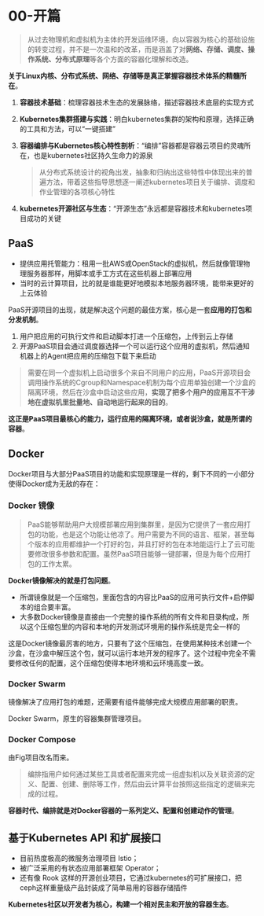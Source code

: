 # 00-开篇

> 从过去物理机和虚拟机为主体的开发运维环境，向以容器为核心的基础设施的转变过程，并不是一次温和的改革，而是涵盖了对**网络、存储、调度、操作系统、分布式原理**等各个方面的容器化理解和改造。

**关于Linux内核、分布式系统、网络、存储等是真正掌握容器技术体系的精髓所在**。

1. **容器技术基础**：梳理容器技术生态的发展脉络，描述容器技术底层的实现方式
2. **Kubernetes集群搭建与实践**：明白kubernetes集群的架构和原理，选择正确的工具和方法，可以“一键搭建”
3. **容器编排与Kubernetes核心特性剖析**：“编排”容器都是容器云项目的灵魂所在，也是kubernetes社区持久生命力的源泉

    > 从分布式系统设计的视角出发，抽象和归纳出这些特性中体现出来的普遍方法，带着这些指导思想逐一阐述kubernetes项目关于编排、调度和作业管理的各项核心特性

4. **kubernetes开源社区与生态**：“开源生态”永远都是容器技术和kubernetes项目成功的关键

## PaaS

- 提供应用托管能力：租用一批AWS或OpenStack的虚拟机，然后就像管理物理服务器那样，用脚本或手工方式在这些机器上部署应用
- 当时的云计算项目，比的就是谁能更好地模拟本地服务器环境，能带来更好的上云体验

PaaS开源项目的出现，就是解决这个问题的最佳方案，核心是一套**应用的打包和分发机制**。

1. 用户把应用的可执行文件和启动脚本打进一个压缩包，上传到云上存储
2. 开源PaaS项目会通过调度器选择一个可以运行这个应用的虚拟机，然后通知机器上的Agent把应用的压缩包下载下来启动

> 需要在同一个虚拟机上启动很多个来自不同用户的应用，PaaS开源项目会调用操作系统的Cgroup和Namespace机制为每个应用单独创建一个沙盒的隔离环境，然后在沙盒中启动这些应用，**实现了把多个用户的应用互不干涉地在虚拟机里批量地、自动地运行起来的目的**。

**这正是PaaS项目最核心的能力，运行应用的隔离环境，或者说沙盒，就是所谓的容器**。

## Docker

Docker项目与大部分PaaS项目的功能和实现原理是一样的，剩下不同的一小部分使得Docker成为无敌的存在：

### Docker 镜像

> PaaS能够帮助用户大规模部署应用到集群里，是因为它提供了一套应用打包的功能，也是这个功能让他凉了。用户需要为不同的语言、框架，甚至每个版本的应用都维护一个打好的包，并且打好的包在本地能运行上了云可能要修改很多参数和配置。虽然PaaS项目能够一键部署，但是为每个应用打包的工作太累。

**Docker镜像解决的就是打包问题**。

- 所谓镜像就是一个压缩包，里面包含的内容比PaaS的应用可执行文件+启停脚本的组合要丰富。
- 大多数Docker镜像是直接由一个完整的操作系统的所有文件和目录构成，所以这个压缩包里的内容和本地的开发测试环境用的操作系统是完全一样的

这是Docker镜像最厉害的地方，只要有了这个压缩包，在使用某种技术创建一个沙盒，在沙盒中解压这个包，就可以运行本地开发的程序了。这个过程中完全不需要修改任何的配置，这个压缩包使得本地环境和云环境高度一致。

### Docker Swarm

镜像解决了应用打包的难题，还需要有组件能够完成大规模应用部署的职责。

Docker Swarm，原生的容器集群管理项目。

### Docker Compose

由Fig项目改名而来。

> 编排指用户如何通过某些工具或者配置来完成一组虚拟机以及关联资源的定义、配置、创建、删除等工作，然后由云计算平台按照这些指定的逻辑来完成的过程。

**容器时代、编排就是对Docker容器的一系列定义、配置和创建动作的管理**。

## 基于Kubernetes API 和扩展接口

- 目前热度极高的微服务治理项目 Istio；
- 被广泛采用的有状态应用部署框架 Operator；
- 还有像 Rook 这样的开源创业项目，它通过kubernetes的可扩展接口，把ceph这样重量级产品封装成了简单易用的容器存储插件

**Kubernetes社区以开发者为核心，构建一个相对民主和开放的容器生态**。
